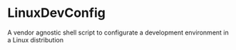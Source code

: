 # LinuxDevConfig
A vendor agnostic shell script to configurate a development environment in a Linux distribution 
